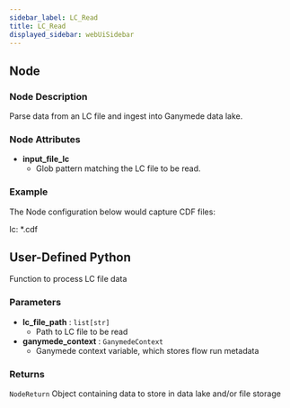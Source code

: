 ```yaml
---
sidebar_label: LC_Read
title: LC_Read
displayed_sidebar: webUiSidebar
---
```


## Node

### Node Description

Parse data from an LC file and ingest into Ganymede data lake.

### Node Attributes

- **input_file_lc**
  - Glob pattern matching the LC file to be read.

### Example

The Node configuration below would capture CDF files:

lc: *.cdf

## User-Defined Python

Function to process LC file data

### Parameters

- **lc_file_path** : `list[str]`
    - Path to LC file to be read
- **ganymede_context** : `GanymedeContext`
    - Ganymede context variable, which stores flow run metadata

### Returns

`NodeReturn`
  Object containing data to store in data lake and/or file storage
